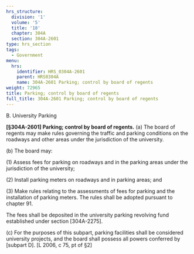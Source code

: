 ```yaml
---
hrs_structure:
  division: '1'
  volume: '5'
  title: '18'
  chapter: 304A
  section: 304A-2601
type: hrs_section
tags:
  - Government
menu:
  hrs:
    identifier: HRS_0304A-2601
    parent: HRS0304A
    name: 304A-2601 Parking; control by board of regents
weight: 72965
title: Parking; control by board of regents
full_title: 304A-2601 Parking; control by board of regents
---
```

B. University Parking

**[§304A-2601] Parking; control by board of regents.** (a) The board of regents may make rules governing the traffic and parking conditions on the roadways and other areas under the jurisdiction of the university.

(b) The board may:

(1) Assess fees for parking on roadways and in the parking areas under the jurisdiction of the university;

(2) Install parking meters on roadways and in parking areas; and

(3) Make rules relating to the assessments of fees for parking and the installation of parking meters. The rules shall be adopted pursuant to chapter 91.

The fees shall be deposited in the university parking revolving fund established under section [304A-2275].

(c) For the purposes of this subpart, parking facilities shall be considered university projects, and the board shall possess all powers conferred by [subpart D]. [L 2006, c 75, pt of §2]